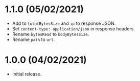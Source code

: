 # 1.1.0 (05/02/2021)

* Add to `totalBytesSize` and `ip` to response JSON.
* Set `content-type: application/json` in response headers.
* Rename `bytesRead` to `bodyBytesSize`.
* Rename `path` to `url`.

# 1.0.0 (04/02/2021)

* Initial release.
